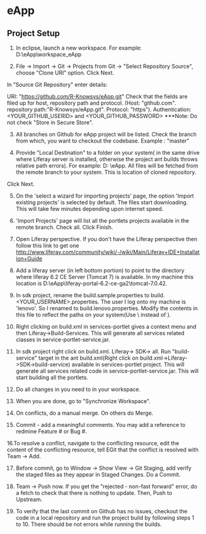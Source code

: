 
 eApp
====

Project Setup
---------------------

1. In eclipse, launch a new workspace. For example: D:\eApp\workspace_eApp

2. File -> Import -> Git -> Projects from Git -> "Select Repository Source", choose "Clone URI" option. Click Next.

In "Source Git Repository" enter details:
 
URI: "https://github.com/R-Knowsys/eApp.git" Check that the fields are filed up for host, repository path and protocol. (Host: "github.com". repository path:"R-Knowsys/eApp.git". Protocol: "https"). 
Authentication: <YOUR_GITHUB_USERID> and <YOUR_GITHUB_PASSWORD>
***Note: Do not check "Store in Secure Store".

3. All branches on Github for eApp project will be listed. Check the branch from which, you want to checkout the codebase. Example : "master"

4. Provide "Local Destination" to a folder on your system( in the same drive where Liferay server is installed, otherwise the project ant builds throws relative path errors). For example: D:
\eApp. All files will be fetched from the remote branch to your system. This is location of cloned repository. 

Click Next.

5. On the 'select a wizard for importing projects' page, the option 'Import existing projects' is selected by default. The files start downloading. This will take few minutes depending upon internet speed.

6. 'Import Projects' page will list all the portlets projects available in the remote branch. Check all. Click Finish.

7. Open Liferay perspective. If you don't have the Liferay perspective then follow this link to get one http://www.liferay.com/community/wiki/-/wiki/Main/Liferay+IDE+Installation+Guide

8. Add a liferay server (in left bottom portion) to point to the directory where liferay 6.2 CE Server (Tomcat 7) is available. In my machine this location is D:\eApp\liferay-portal-6.2-ce-ga2\tomcat-7.0.42.

9. In sdk project, rename the build.sample.properties to build.<YOUR_USERNAME>.properties. The user I log onto my machine is 'lenovo'. So I renamed to build.lenovo.properties. Modify the contents in this file 
to reflect the paths on your system(Use \\ instead of \).

10. Right clicking on build.xml in services-portlet gives a context menu and then Liferay->Build-Services. This will generate all services related classes in service-portlet-service.jar.

11. In sdk project right click on build.xml. Liferay-> SDK-> all. Run "build-service" target in the ant build.xml(Right click on build.xml->Liferay->SDK->build-service) available in services-portlet project. This will generate all services related code in service-portlet-service.jar. This will start building all the portlets.

12. Do all changes in you need to in your workspace. 

13. When you are done, go to "Synchronize Workspace". 

14. On conflicts, do a manual merge. On others do Merge.

15. Commit - add a meaningful comments. You may add a reference to redmine Feature # or Bug #.

16.To resolve a conflict, navigate to the conflicting resource, edit the content of the conflicting resource, tell EGit that the conflict is resolved with Team -> Add. 

17. Before commit, go to Window -> Show View -> Git Staging, add verify the staged files as they appear in Staged Changes. Do a Commit.

18. Team -> Push now. If you get the "rejected - non-fast forward" error, do a fetch to check that there is nothing to update. Then, Push to Upstream. 

19. To verify that the last commit on Github has no issues, checkout the code in a local repository and run the project build by following steps 1 to 10. There should be not errors while running the builds.
